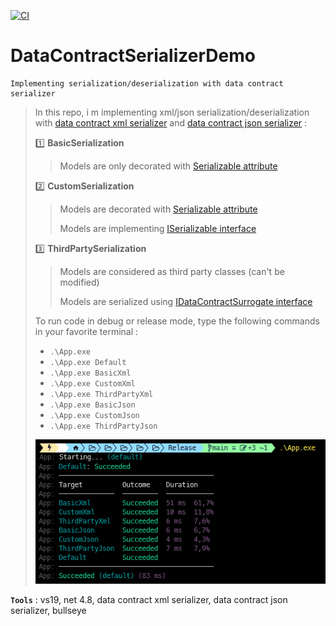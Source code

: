 [![CI](https://github.com/aimenux/DataContractSerializerDemo/actions/workflows/ci.yml/badge.svg)](https://github.com/aimenux/DataContractSerializerDemo/actions/workflows/ci.yml)

# DataContractSerializerDemo
```
Implementing serialization/deserialization with data contract serializer
```

> In this repo, i m implementing xml/json serialization/deserialization with [data contract xml serializer](https://docs.microsoft.com/en-us/dotnet/api/system.runtime.serialization.json.datacontractjsonserializer) and [data contract json serializer](https://docs.microsoft.com/en-us/dotnet/api/system.runtime.serialization.json.datacontractjsonserializer) :
>
> :one: **BasicSerialization** 
>> Models are only decorated with [Serializable attribute](https://docs.microsoft.com/en-us/dotnet/api/system.serializableattribute)
>
> :two: **CustomSerialization**
>> Models are decorated with [Serializable attribute](https://docs.microsoft.com/en-us/dotnet/api/system.serializableattribute)
>>
>> Models are implementing [ISerializable interface](https://docs.microsoft.com/en-us/dotnet/api/system.runtime.serialization.iserializable)
>
> :three: **ThirdPartySerialization**
>> Models are considered as third party classes (can't be modified)
>>
>> Models are serialized using [IDataContractSurrogate interface](https://docs.microsoft.com/en-us/dotnet/api/system.runtime.serialization.idatacontractsurrogate)
>
> To run code in debug or release mode, type the following commands in your favorite terminal : 
> - `.\App.exe`
> - `.\App.exe Default`
> - `.\App.exe BasicXml`
> - `.\App.exe CustomXml`
> - `.\App.exe ThirdPartyXml`
> - `.\App.exe BasicJson`
> - `.\App.exe CustomJson`
> - `.\App.exe ThirdPartyJson`
>
>
> ![DataContractSerializerDemoScreen](Screenshots/DataContractSerializerDemoScreen.png)
>

**`Tools`** : vs19, net 4.8, data contract xml serializer, data contract json serializer, bullseye

